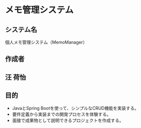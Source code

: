 # メモ管理システム 

## システム名  
個人メモ管理システム（MemoManager）

## 作成者  
汪 荷怡
---

## 目的
- JavaとSpring Bootを使って、シンプルなCRUD機能を実装する。
- 要件定義から実装までの開発プロセスを体験する。
- 面接で成果物として説明できるプロジェクトを作成する。
